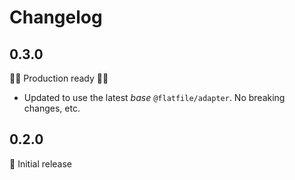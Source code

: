 # Changelog


## 0.3.0

🚀🚀 Production ready 🚀🚀

- Updated to use the latest _base_ `@flatfile/adapter`. No breaking changes, etc.

## 0.2.0

🚀 Initial release
